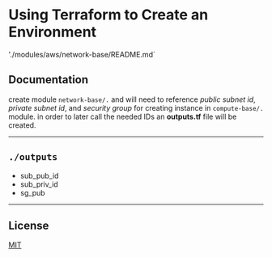 # Using Terraform to Create an Environment

'./modules/aws/network-base/README.md`

## Documentation

create module ```network-base/.``` and will need to reference *public subnet id*, *private subnet id*, and *security group* for creating instance in ```compute-base/.``` module. in order to later call the needed IDs an **outputs.tf** file will be created.   

---

## `./outputs`

- sub_pub_id
- sub_priv_id
- sg_pub

---------------

## License

[MIT](https://choosealicense.com/licenses/mit/)



